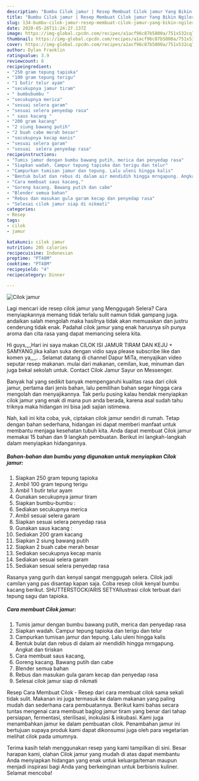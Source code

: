 ```yaml
---
description: "Bumbu Cilok jamur | Resep Membuat Cilok jamur Yang Bikin Ngiler"
title: "Bumbu Cilok jamur | Resep Membuat Cilok jamur Yang Bikin Ngiler"
slug: 134-bumbu-cilok-jamur-resep-membuat-cilok-jamur-yang-bikin-ngiler
date: 2020-05-26T11:24:27.137Z
image: https://img-global.cpcdn.com/recipes/a1acf96c87b5800a/751x532cq70/cilok-jamur-foto-resep-utama.jpg
thumbnail: https://img-global.cpcdn.com/recipes/a1acf96c87b5800a/751x532cq70/cilok-jamur-foto-resep-utama.jpg
cover: https://img-global.cpcdn.com/recipes/a1acf96c87b5800a/751x532cq70/cilok-jamur-foto-resep-utama.jpg
author: Dylan Franklin
ratingvalue: 3.9
reviewcount: 8
recipeingredient:
- "250 gram tepung tapioka"
- "100 gram tepung terigu"
- "1 butir telur ayam"
- "secukupnya jamur tiram"
- " bumbubumbu "
- "secukupnya merica"
- "sesuai selera garam"
- "sesuai selera penyedap rasa"
- " saus kacang "
- "200 gram kacang"
- "2 siung bawang putih"
- "2 buah cabe merah besar"
- "secukupnya kecap manis"
- "sesuai selera garam"
- "sesuai  selera penyedap rasa"
recipeinstructions:
- "Tumis jamur dengan bumbu bawang putih, merica dan penyedap rasa"
- "Siapkan wadah. Campur tepung tapioka dan terigu dan telur"
- "Campurkan tumisan jamur dan tepung. Lalu uleni hingga kalis"
- "Bentuk bulat dan rebus di dalam air mendidih hingga mrngapung. Angkat dan tiriskan"
- "Cara membuat saus kacang,"
- "Goreng kacang. Bawang putih dan cabe"
- "Blender semua bahan"
- "Rebus dan masukan gula garam kecap dan penyedap rasa"
- "Selesai cilok jamur siap di nikmati"
categories:
- Resep
tags:
- cilok
- jamur

katakunci: cilok jamur 
nutrition: 205 calories
recipecuisine: Indonesian
preptime: "PT40M"
cooktime: "PT48M"
recipeyield: "4"
recipecategory: Dinner

---
```



![Cilok jamur](https://img-global.cpcdn.com/recipes/a1acf96c87b5800a/751x532cq70/cilok-jamur-foto-resep-utama.jpg)

Lagi mencari ide resep cilok jamur yang Menggugah Selera? Cara menyiapkannya memang tidak terlalu sulit namun tidak gampang juga. andaikan salah mengolah maka hasilnya tidak akan memuaskan dan justru cenderung tidak enak. Padahal cilok jamur yang enak harusnya sih punya aroma dan cita rasa yang dapat memancing selera kita.

Hi guys,,,,Hari ini saya makan CILOK ISI JAMUR TIRAM DAN KEJU + SAMYANG,jika kalian suka dengan vidio saya please subscribe like dan komen ya,,,,. . Selamat datang di channel Dapur MiTa, menyajikan video seputar resep makanan. mulai dari makanan, cemilan, kue, minuman dan juga bekal sekolah untuk. Contact Cilok Jamur Sayur on Messenger.

Banyak hal yang sedikit banyak mempengaruhi kualitas rasa dari cilok jamur, pertama dari jenis bahan, lalu pemilihan bahan segar hingga cara mengolah dan menyajikannya. Tak perlu pusing kalau hendak menyiapkan cilok jamur yang enak di mana pun anda berada, karena asal sudah tahu triknya maka hidangan ini bisa jadi sajian istimewa.


Nah, kali ini kita coba, yuk, ciptakan cilok jamur sendiri di rumah. Tetap dengan bahan sederhana, hidangan ini dapat memberi manfaat untuk membantu menjaga kesehatan tubuh kita. Anda dapat membuat Cilok jamur memakai 15 bahan dan 9 langkah pembuatan. Berikut ini langkah-langkah dalam menyiapkan hidangannya.

<!--inarticleads1-->

##### Bahan-bahan dan bumbu yang digunakan untuk menyiapkan Cilok jamur:

1. Siapkan 250 gram tepung tapioka
1. Ambil 100 gram tepung terigu
1. Ambil 1 butir telur ayam
1. Gunakan secukupnya jamur tiram
1. Siapkan  bumbu-bumbu :
1. Sediakan secukupnya merica
1. Ambil sesuai selera garam
1. Siapkan sesuai selera penyedap rasa
1. Gunakan  saus kacang :
1. Sediakan 200 gram kacang
1. Siapkan 2 siung bawang putih
1. Siapkan 2 buah cabe merah besar
1. Sediakan secukupnya kecap manis
1. Sediakan sesuai selera garam
1. Sediakan sesuai  selera penyedap rasa


Rasanya yang gurih dan kenyal sangat menggugah selera. Cilok jadi camilan yang pas disantap kapan saja. Coba resep cilok kenyal bumbu kacang berikut. SHUTTERSTOCK/ARIS SETYAIlustrasi cilok terbuat dari tepung sagu dan tapioka. 

<!--inarticleads2-->

##### Cara membuat Cilok jamur:

1. Tumis jamur dengan bumbu bawang putih, merica dan penyedap rasa
1. Siapkan wadah. Campur tepung tapioka dan terigu dan telur
1. Campurkan tumisan jamur dan tepung. Lalu uleni hingga kalis
1. Bentuk bulat dan rebus di dalam air mendidih hingga mrngapung. Angkat dan tiriskan
1. Cara membuat saus kacang,
1. Goreng kacang. Bawang putih dan cabe
1. Blender semua bahan
1. Rebus dan masukan gula garam kecap dan penyedap rasa
1. Selesai cilok jamur siap di nikmati


Resep Cara Membuat Cilok - Resep dari cara membuat cilok sama sekali tidak sulit. Makanan ini juga termasuk ke dalam makanan yang paling mudah dan sederhana cara pembuatannya. Berikut kami bahas secara tuntas mengenai cara membuat baglog jamur tiram yang benar dari tahap persiapan, fermentasi, sterilisasi, inokulasi &amp; inkubasi. Kami juga menambahkan jamur ke dalam pembuatan cilok. Penambahan jamur ini bertujuan supaya produk kami dapat dikonsumsi juga oleh para vegetarian melihat cilok pada umumnya. 

Terima kasih telah menggunakan resep yang kami tampilkan di sini. Besar harapan kami, olahan Cilok jamur yang mudah di atas dapat membantu Anda menyiapkan hidangan yang enak untuk keluarga/teman maupun menjadi inspirasi bagi Anda yang berkeinginan untuk berbisnis kuliner. Selamat mencoba!
